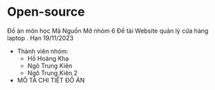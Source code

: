 # Open-source
Đồ án môn học Mã Nguồn Mở nhóm 6
Đề tài Website quản lý cửa hàng laptop
. Hạn 19/11/2023
* Thành viên nhóm:
  - Hồ Hoàng Kha
  - Ngô Trung Kiên
  - Ngô Trung Kiên 2
* MÔ TẢ CHI TIẾT ĐỒ ÁN
